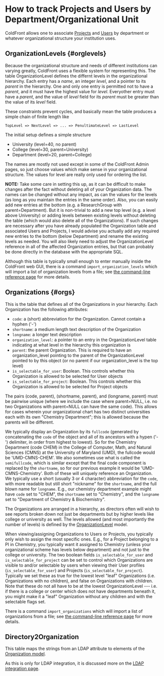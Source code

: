 # How to track Projects and Users by Department/Organizational Unit

ColdFront allows one to associate [Projects](../projects) and [Users](../users) by department
or whatever organizational structure your institution uses.  

## OrganizationLevels {#orglevels}

Because the organizational structure and needs of different institutions can varying greatly,
ColdFront uses a flexible system for representing this.  The table OrganizationLevel defines
the differnt levels in the organizational hierarchy.  Each entry has a _name_, an integer _level_,
and a pointer to its _parent_ in the hierarchy.  One and only one entry is permitted not to have
a _parent_, and it must have the highest value for _level_.  Everyother entry must have a _parent_,
and the value of _level_ field for its _parent_ must be greater than the value of its _level_ field.

These constraints prevent cycles, and basically mean the table produces a simple chain of finite
length like 
```
TopLevel => NextLevel => ... => PenultimateLevel => LastLevel
```

The initial setup defines a simple structure
  - University (level=40, no parent)
  - College (level=30, parent=University)
  - Department (level=20, parent=College)

The names are mostly not used except in some of the ColdFront Admin pages, so just choose values
which make sense in your organizational structure.  The values for level are really only used
for ordering the list.

**NOTE:** Take some care in setting this up, as it can be difficult to make changes after the fact
without deleting all of your Organization data.  The names can be changed without any impact, as can
the values for the levels (as long as you maintain the entries in the same order).  Also, you
can easily add new entries at the bottom (e.g. a ResearchGroup with parent=Department).  But it is
non-trivial to add a new top level (e.g. a level above University) or adding levels between existing
levels without deleting the table (which would also delete all of the Organizations). If such changes
are necessary after you have already populated the Organization table and associated Users and Projects,
I would advise you actually add any required new entries to the bottom (below Department) and rename
the existing levels as needed.  You will also likely need to adjust the OrganizationLevel reference
in all of the affected Organization entries, but that can probably be done directly in the database
with the appropriate SQL.

Although this table is typically small enough to enter manually inside the ColdFront web GUI,
there is a command `import_organization_levels` which will import a list of organization levels
from a file; see [the command-line reference page](cmdline.md#import_organization_levels) for 
more details.
 
## Organizations {#orgs}

This is the table that defines all of the Organizations in your hierarchy.  Each Organization has
the following attributes:
   - `code`: a (short) abbreviation for the Organization.  Cannot contain a hyphen ('-')
   - `shortname`: a medium length text description of the Organization
   - `longname`: a longer text description
   - `organization_level`: a pointer to an entry in the OrganizationLevel table indicating at what level in the hierarchy this organization is
   - `parent`: the parent Organization.  This is required to have an organization_level pointing to the parent of the OrganizationLevel pointed to by this object (or no parent if our organization_level is the top level)
   - `is_selectable_for_user`: Boolean.  This controls whether this Organization is allowed to be selected for User objects
   - `is_selectable_for_project`: Boolean.  This controls whether this Organization is allowed to be selected for Project objects

The pairs (code, parent), (shortname, parent), and (longname, parent) must be pairwise unique (where we
include the case where parent=NULL, i.e. no two Organizations with parent=NULL can have the same code).
This allows for cases wherein your organizational chart has two distinct universities each with its own
"Chemistry Department"; this is allowed because the parents will be different.

We typically display an Organization by its `fullcode` (generated by concatenating the `code` of the object
and all of its ancestors with a hypen ('-') delimiter, in order from highest to lowest).  So for the
Chemistry Department (code CHEM) in the College of Computer, Math, and Natural Sciences (CMNS) at the
University of Maryland (UMD), the fullcode would be 'UMD-CMNS-CHEM'.  We also sometimes use what is called
the `semifullcode`, which is similar except that the final code component is replaced by the `shortname`,
so for our previous example it would be 'UMD-CMNS-Chemistry'.  Both of these will uniquely
reference an Organization.  We typically use a short (usually 3 or 4 character) abbreviation for the `code`, 
with more readable but still short "nickname" for the `shortname`, and the full blown name for `longname`.
E.g., our chemistry department example might have `code` set to "CHEM", the `shortname` set to
"Chemistry", and the `longname` set to "Department of Chemistry & Biochemistry".

The Organizations are arranged in a hierarchy, as directors often will wish to see reports broken
down not just be departments but by higher levels like college or university as well.  The levels
allowed (and most importantly the number of levels) is defined by the [OrganizationLevel](#orglevels)
model.  

When viewing/assigning Organizations to Users or Projects, you typically only wish to assign
the most specific ones.  E.g., for a Project belonging to a PI in Chemistry, you typically want it
assigned to Chemistry (unless your organizational scheme has levels below department) and not
just to the college or university.  The two boolean fields `is_selectable_for_user` and
`is_selectable_for_project` can be set to control which Organizations are visible to and/or
selectable by users when viewing their User profiles (`is_selectable_for_user`) and
Projects (`is_selectable_for_project`).  Typically we set these as true for the lowest level "leaf"
Organizations (i.e. Organizations with no children), and false on Organizations with children.
Note that these do not all have to be at the lowest OrganizationLevel --- i.e. if there is a college
or center which does not have departments beneath it, you might make it a "leaf" Organization
without any children and with the selectable flags set.

There is a command `import_organizations` which will import a list of organizations
from a file; see [the command-line reference page](cmdline.md#import_organizations) for 
more details.
 
## Directory2Organization 

This table maps the strings from an LDAP attribute to elements 
of the [Organization model](#orgs).

As this is only for LDAP integration, it is discussed more
on the [LDAP integration page](ldap.md#dir2orgs).

